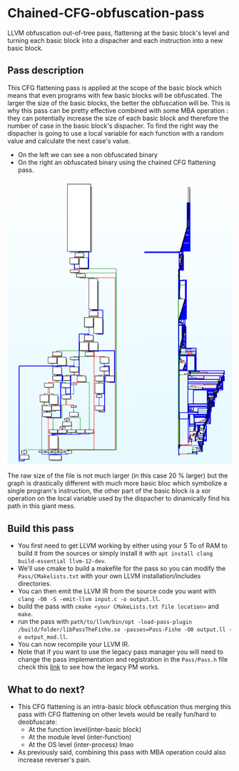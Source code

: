 # Chained-CFG-obfuscation-pass
LLVM obfuscation out-of-tree pass, flattening at the basic block's level and turning each basic block into a dispacher and each instruction into a new basic block.

## Pass description
This CFG flattening pass is applied at the scope of the basic block which means that even programs with few basic blocks will be obfuscated. The larger the size of the basic blocks, the better the obfuscation will be. This is why this pass can be pretty effective combined with some MBA operation : they can potentially increase the size of each basic block and therefore the number of case in the basic block's dispacher. To find the right way the dispacher is going to use a local variable for each function with a random value and calculate the next case's value.

* On the left we can see a non obfuscated binary
* On the right an obfuscated binary using the chained CFG flattening pass.

![screenshot](./screenshots/Image.png)

The raw size of the file is not much larger (in this case 20 % larger) but the graph is drastically different with much more basic bloc which symbolize a single program's instruction, the other part of the basic block is a xor operation on the local variable used by the dispacher to dinamically find his path in this giant mess.

## Build this pass
* You first need to get LLVM working by either using your 5 To of RAM to build it from the sources or simply install it with ```apt install clang build-essential llvm-12-dev```.
* We'll use cmake to build a makefile for the pass so you can modify the ```Pass/CMakelists.txt``` with your own LLVM installation/includes directories.
* You can then emit the LLVM IR from the source code you want with ```clang -O0 -S -emit-llvm input.c -o output.ll```.
* build the pass with ```cmake <your CMakeLists.txt file location>``` and ```make```.
* run the pass with ```path/to/llvm/bin/opt -load-pass-plugin /build/folder/libPassTheFishe.so -passes=Pass-Fishe -O0 output.ll -o output_mod.ll```.
* You can now recompile your LLVM IR.
* Note that if you want to use the legacy pass manager you will need to change the pass implementation and registration in the ```Pass/Pass.h``` file check this [link](https://llvm.org/docs/WritingAnLLVMPass.html) to see how the legacy PM works.

## What to do next?
* This CFG flattening is an intra-basic block obfuscation thus merging this pass with CFG flattening on other levels would be really fun/hard to deobfuscate:
    + At the function level(inter-basic block)
    + At the module level (inter-function)
    + At the OS level (inter-process) lmao
* As previously said, combining this pass with MBA operation could also increase reverser's pain.
